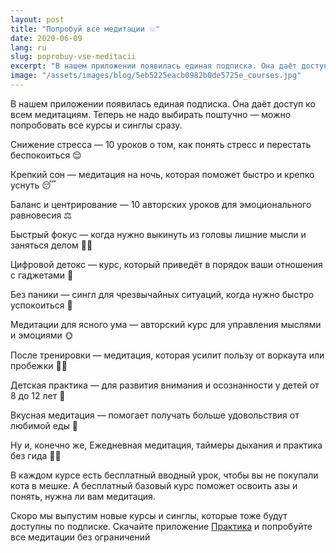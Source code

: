 ```yaml
---
layout: post
title: "Попробуй все медитации 💥"
date: 2020-06-09
lang: ru
slug: poprobuy-vse-meditacii
excerpt: "В нашем приложении появилась единая подписка. Она даёт доступ ко всем медитациям."
image: "/assets/images/blog/5eb5225eacb0982b0de5725e_courses.jpg"
---
```


<p>В нашем приложении появилась единая подписка. Она даёт доступ ко всем медитациям. Теперь не надо выбирать поштучно — можно попробовать все курсы и синглы сразу.</p><p>Снижение стресса — 10 уроков о том, как понять стресс и перестать беспокоиться 😌</p><p>Крепкий сон — медитация на ночь, которая поможет быстро и крепко уснуть 😴</p><p>Баланс и центрирование — 10 авторских уроков для эмоционального равновесия ⚖️</p><p>Быстрый фокус — когда нужно выкинуть из головы лишние мысли и заняться делом 👩‍💻</p><p>Цифровой детокс — курс, который приведёт в порядок ваши отношения с гаджетами 🦾</p><p>Без паники — сингл для чрезвычайных ситуаций, когда нужно быстро успокоиться 🤬</p><p>Медитации для ясного ума — авторский курс для управления мыслями и эмоциями 🌞</p><p>После тренировки — медитация, которая усилит пользу от воркаута или пробежки 🏃‍♂️</p><p>Детская практика — для развития внимания и осознанности у детей от 8 до 12 лет 🧒</p><p>Вкусная медитация — помогает получать больше удовольствия от любимой еды 🍩</p><p>Ну и, конечно же, Ежедневная медитация, таймеры дыхания и практика без гида 🧘‍♀️</p><p>В каждом курсе есть бесплатный вводный урок, чтобы вы не покупали кота в мешке. А бесплатный базовый курс поможет освоить азы и понять, нужна ли вам медитация.</p><p>Скоро мы выпустим новые курсы и синглы, которые тоже будут доступны по подписке. Скачайте приложение <a href="https://redirect.appmetrica.yandex.com/serve/26655070691015284" target="_blank">Практика</a> и попробуйте все медитации без ограничений </p><p>‍</p>